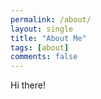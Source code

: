 ```yaml
---
permalink: /about/
layout: single
title: "About Me"
tags: [about]
comments: false
---
```


Hi there!
